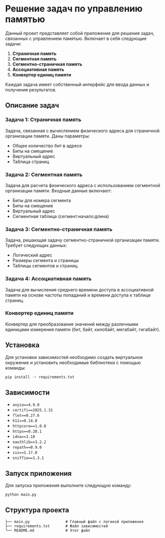 # Решение задач по управлению памятью

Данный проект представляет собой приложение для решения задач, связанных с управлением памятью. Включает в себя следующие задачи:

1. **Страничная память**
2. **Сегментная память**
3. **Сегментно-страничная память**
4. **Ассоциативная память**
5. **Конвертер единиц памяти**

Каждая задача имеет собственный интерфейс для ввода данных и получения результатов.

## Описание задач

### Задача 1: Страничная память
Задача, связанная с вычислением физического адреса для страничной организации памяти. Даны параметры:
- Общее количество бит в адресе
- Биты на смещение
- Виртуальный адрес
- Таблица страниц

### Задача 2: Сегментная память
Задача для расчета физического адреса с использованием сегментной организации памяти. Входные данные включают:
- Биты для номера сегмента
- Биты на смещение
- Виртуальный адрес
- Сегментная таблица (сегмент:начало:длина)

### Задача 3: Сегментно-страничная память
Задача, решающая задачу сегментно-страничной организации памяти. Требует следующих данных:
- Логический адрес
- Размеры сегмента и страницы
- Таблицы сегментов и страниц

### Задача 4: Ассоциативная память
Задача для вычисления среднего времени доступа в ассоциативной памяти на основе частоты попаданий и времени доступа к таблице страниц.

### Конвертер единиц памяти
Конвертер для преобразования значений между различными единицами измерения памяти (бит, байт, килобайт, мегабайт, гигабайт).

## Установка

Для установки зависимостей необходимо создать виртуальное окружение и установить необходимые библиотеки с помощью команды:

```bash
pip install -r requirements.txt
```

## Зависимости
- `anyio==4.9.0`
- `certifi==2025.1.31`
- `flet==0.27.6`
- `h11==0.14.0`
- `httpcore==1.0.8`
- `httpx==0.28.1`
- `idna==3.10`
- `oauthlib==3.2.2`
- `repath==0.9.0`
- `six==1.17.0`
- `sniffio==1.3.1`

## Запуск приложения
Для запуска приложения выполните следующую команду:

```bash
python main.py
```

## Структура проекта
```.
├── main.py                # Главный файл с логикой приложения
├── requirements.txt       # Файл зависимостей
└── README.md              # Этот файл
```